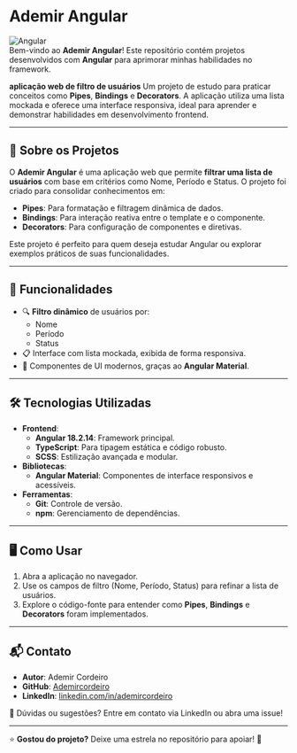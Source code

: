 # Ademir Angular

![Angular](https://img.shields.io/badge/Angular-18.2.14-DD0031?logo=angular)  
Bem-vindo ao **Ademir Angular**! Este repositório contém projetos desenvolvidos com **Angular** para aprimorar minhas habilidades no framework.

**aplicação web de filtro de usuários**
Um projeto de estudo para praticar conceitos como **Pipes**, **Bindings** e **Decorators**. 
A aplicação utiliza uma lista mockada e oferece uma interface responsiva, ideal para aprender e demonstrar habilidades em desenvolvimento frontend.

---

## 📖 Sobre os Projetos

O **Ademir Angular** é uma aplicação web que permite **filtrar uma lista de usuários** com base em critérios como Nome, Período e Status. O projeto foi criado para consolidar conhecimentos em:

- **Pipes**: Para formatação e filtragem dinâmica de dados.
- **Bindings**: Para interação reativa entre o template e o componente.
- **Decorators**: Para configuração de componentes e diretivas.

Este projeto é perfeito para quem deseja estudar Angular ou explorar exemplos práticos de suas funcionalidades.

---

## 🚀 Funcionalidades

- 🔍 **Filtro dinâmico** de usuários por:
  - Nome
  - Período
  - Status
- 📋 Interface com lista mockada, exibida de forma responsiva.
- 🎨 Componentes de UI modernos, graças ao **Angular Material**.

---

## 🛠️ Tecnologias Utilizadas

- **Frontend**:
  - **Angular 18.2.14**: Framework principal.
  - **TypeScript**: Para tipagem estática e código robusto.
  - **SCSS**: Estilização avançada e modular.
- **Bibliotecas**:
  - **Angular Material**: Componentes de interface responsivos e acessíveis.
- **Ferramentas**:
  - **Git**: Controle de versão.
  - **npm**: Gerenciamento de dependências.

---


## 🖥️ Como Usar

1. Abra a aplicação no navegador.
2. Use os campos de filtro (Nome, Período, Status) para refinar a lista de usuários.
3. Explore o código-fonte para entender como **Pipes**, **Bindings** e **Decorators** foram implementados.

---


## 📬 Contato

- **Autor**: Ademir Cordeiro
- **GitHub**: [Ademircordeiro](https://github.com/Ademircordeiro)
- **LinkedIn**: [linkedin.com/in/ademircordeiro](https://www.linkedin.com/in/ademircordeiro/)

📧 Dúvidas ou sugestões? Entre em contato via LinkedIn ou abra uma issue!

---

⭐ **Gostou do projeto?** Deixe uma estrela no repositório para apoiar! 🚀
